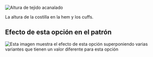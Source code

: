 ![Altura de tejido acanalado](ribbingheight.svg)

La altura de la costilla en la hem y los cuffs.

## Efecto de esta opción en el patrón

![Esta imagen muestra el efecto de esta opción superponiendo varias variantes que tienen un valor diferente para esta opción](huey_ribbingheight_sample.svg "Efecto de esta opción en el patrón")
